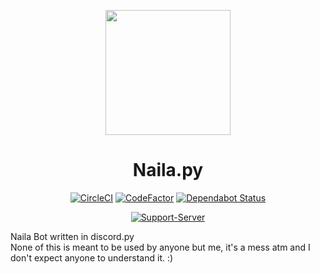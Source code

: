 <div align="center">

<img src="https://cdn.discordapp.com/avatars/337481187419226113/d25e291017c57ae198fcd175b2ad552f.png?size=256" height=200></img>
<h1>Naila.py</h1>

[![CircleCI](https://circleci.com/gh/NailaBot/Naila.py.svg?style=svg)](https://circleci.com/gh/NailaBot/Naila.py)
[![CodeFactor](https://www.codefactor.io/repository/github/nailabot/naila.py/badge)](https://www.codefactor.io/repository/github/nailabot/naila.py)
[![Dependabot Status](https://api.dependabot.com/badges/status?host=github&repo=NailaBot/Naila.py)](https://dependabot.com)

[![Support-Server](https://discordapp.com/api/guilds/365260338851086346/widget.png?style=banner2)](https://discord.gg/the-den)

</div>

Naila Bot written in discord.py\
None of this is meant to be used by anyone but me, it's a mess atm and I don't expect anyone to understand it. :)
